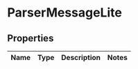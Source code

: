 # ParserMessageLite

## Properties
Name | Type | Description | Notes
------------ | ------------- | ------------- | -------------

